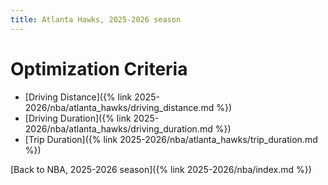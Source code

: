 ```yaml
---
title: Atlanta Hawks, 2025-2026 season
---
```


# Optimization Criteria
- [Driving Distance]({% link 2025-2026/nba/atlanta_hawks/driving_distance.md %})
- [Driving Duration]({% link 2025-2026/nba/atlanta_hawks/driving_duration.md %})
- [Trip Duration]({% link 2025-2026/nba/atlanta_hawks/trip_duration.md %})

[Back to NBA, 2025-2026 season]({% link 2025-2026/nba/index.md %})
